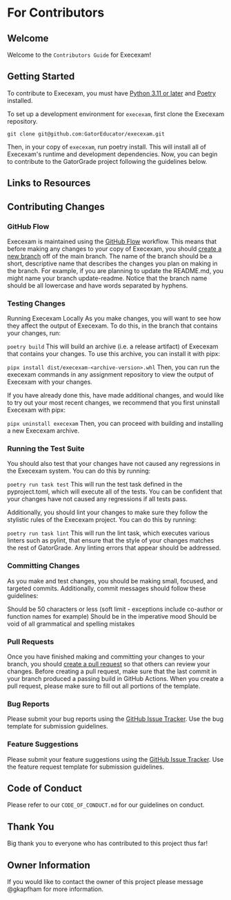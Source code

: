 # For Contributors

## Welcome

Welcome to the `Contributors Guide` for Execexam!

## Getting Started

To contribute to Execexam, you must have [Python 3.11 or later](https://www.python.org/downloads/) and [Poetry](https://python-poetry.org/) installed.

To set up a development environment for `execexam`, first clone the Execexam repository.

`git clone git@github.com:GatorEducator/execexam.git`

Then, in your copy of `execexam`, run poetry install. This will install all of Execexam's runtime and development dependencies. Now, you can begin to contribute to the GatorGrade project following the guidelines below.

## Links to Resources

## Contributing Changes

### GitHub Flow

Execexam is maintained using the [GitHub Flow](https://docs.github.com/en/get-started/quickstart/github-flow) workflow. This means that before making any changes to your copy of Execexam, you should [create a new branch](https://docs.github.com/en/get-started/quickstart/github-flow#create-a-branch) off of the main branch. The name of the branch should be a short, descriptive name that describes the changes you plan on making in the branch. For example, if you are planning to update the README.md, you might name your branch update-readme. Notice that the branch name should be all lowercase and have words separated by hyphens.

### Testing Changes

Running Execexam Locally
As you make changes, you will want to see how they affect the output of Execexam. To do this, in the branch that contains your changes, run:

`poetry build`
This will build an archive (i.e. a release artifact) of Execexam that contains your changes. To use this archive, you can install it with pipx:

`pipx install dist/execexam-<archive-version>.whl`
Then, you can run the execexam commands in any assignment repository to view the output of Execexam with your changes.

If you have already done this, have made additional changes, and would like to try out your most recent changes, we recommend that you first uninstall Execexam with pipx:

`pipx uninstall execexam`
Then, you can proceed with building and installing a new Execexam archive.

### Running the Test Suite

You should also test that your changes have not caused any regressions in the Execexam system. You can do this by running:

`poetry run task test`
This will run the test task defined in the pyproject.toml, which will execute all of the tests. You can be confident that your changes have not caused any regressions if all tests pass.

Additionally, you should lint your changes to make sure they follow the stylistic rules of the Execexam project. You can do this by running:

`poetry run task lint`
This will run the lint task, which executes various linters such as pylint, that ensure that the style of your changes matches the rest of GatorGrade. Any linting errors that appear should be addressed.

### Committing Changes

As you make and test changes, you should be making small, focused, and targeted commits. Additionally, commit messages should follow these guidelines:

Should be 50 characters or less (soft limit - exceptions include co-author or function names for example)
Should be in the imperative mood
Should be void of all grammatical and spelling mistakes

### Pull Requests

Once you have finished making and committing your changes to your branch, you should [create a pull request](https://docs.github.com/en/get-started/quickstart/github-flow#create-a-pull-request) so that others can review your changes. Before creating a pull request, make sure that the last commit in your branch produced a passing build in GitHub Actions. When you create a pull request, please make sure to fill out all portions of the template.

### Bug Reports

Please submit your bug reports using the [GitHub Issue Tracker](https://github.com/GatorEducator/execexam/issues). Use the bug template for submission guidelines.

### Feature Suggestions

Please submit your feature suggestions using the [GitHub Issue Tracker](https://github.com/GatorEducator/execexam/issues). Use the feature request template for submission guidelines.

## Code of Conduct

Please refer to our `CODE_OF_CONDUCT.md` for our guidelines on conduct.

## Thank You

Big thank you to everyone who has contributed to this project thus far!

## Owner Information

If you would like to contact the owner of this project please message @gkapfham for more information.
